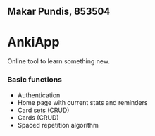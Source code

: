 ## Makar Pundis, 853504
# AnkiApp
Online tool to learn something new.

### Basic functions
* Authentication
* Home page with current stats and reminders
* Card sets (CRUD)
* Cards (CRUD)
* Spaced repetition algorithm
